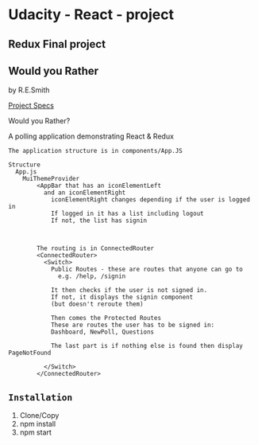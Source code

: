 # Udacity - React - project
## Redux Final project
## Would you Rather
by R.E.Smith

[Project Specs](./ProjectSpecs.md)  

Would you Rather?  

A polling application demonstrating React & Redux  

```
The application structure is in components/App.JS  

Structure  
  App.js  
    MuiThemeProvider  
        <AppBar that has an iconElementLeft  
          and an iconElementRight  
            iconElementRight changes depending if the user is logged in  
            If logged in it has a list including logout  
            If not, the list has signin  



        The routing is in ConnectedRouter
        <ConnectedRouter>
          <Switch>
            Public Routes - these are routes that anyone can go to
              e.g. /help, /signin

            It then checks if the user is not signed in.
            If not, it displays the signin component
            (but doesn't reroute them)

            Then comes the Protected Routes
            These are routes the user has to be signed in:
            Dashboard, NewPoll, Questions

            The last part is if nothing else is found then display PageNotFound

          </Switch>
        </ConnectedRouter>
```


## `Installation`
1. Clone/Copy
2. npm install
3. npm start

